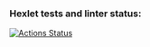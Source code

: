 ### Hexlet tests and linter status:
[![Actions Status](https://github.com/Dacn1s/python-project-49/workflows/hexlet-check/badge.svg)](https://github.com/Dacn1s/python-project-49/actions)